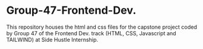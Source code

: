 # Group-47-Frontend-Dev.
This repository houses the html and css files for the capstone project coded by Group 47 of the Frontend Dev. track (HTML, CSS, Javascript and TAILWIND) at Side Hustle Internship.


